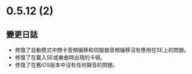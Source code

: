# 0.5.12 (2)

## 變更日誌

- 修復了自動模式中關卡音頻偏移和伺服器音頻偏移沒有應用在SE上的問題。
- 修復了在載入SE或樂曲時出現的卡頓。
- 修復了在舊iOS版本中沒有任何聲音的問題。
